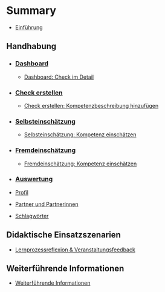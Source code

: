 # Summary

- [Einführung](README.md)

## Handhabung 
- ### [Dashboard](Hilfetext_Dashboard.md)

    - [Dashboard: Check im Detail](Hilfetext_Check_Detail.md)
    
- ### [Check erstellen](Hilfetext_Check_erstellen.md)

    - [Check erstellen: Kompetenzbeschreibung hinzufügen](Hilfetext_Kompetenzbeschreibung_hinzufuegen.md)
    
- ### [Selbsteinschätzung](Hilfetext_Selbsteinschaetzung.md)
 
    - [Selbsteinschätzung: Kompetenz einschätzen](Hilfetext_Selbsteinschaetzung_Kompetenzeinschaetzung.md)

- ### [Fremdeinschätzung](Hilfetext_Fremdeinschaetzung.md)

    - [Fremdeinschätzung: Kompetenz einschätzen](Hilfetext_Fremdeinschaetzung_Kompetenzeinschaetzung.md)
    
- ### [Auswertung](Hilfetext_Auswertungsgespraech.md)

- [Profil](Hilfetext_Profil.md)
- [Partner und Partnerinnen](Hilfetext_Partner_und_Partnerinnen.md)
- [Schlagwörter](Hilfetext_Schlagwoerter.md)

## Didaktische Einsatzszenarien
- [Lernprozessreflexion & Veranstaltungsfeedback](Einsatzszenario_Reflexion_Lernprozess.md)

## Weiterführende Informationen
- [Weiterführende Informationen](Informationen.md)